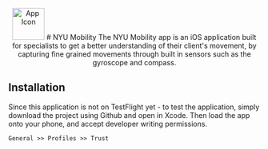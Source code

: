<p align="center">
<img src="https://i.imgur.com/WLz38p7.png" alt="App Icon" width=64 height=64>
# NYU Mobility
The NYU Mobility app is an iOS application built for specialists to get a better understanding of their client's movement, by capturing fine grained movements
through built in sensors such as the gyroscope and compass.

## Installation
Since this application is not on TestFlight yet - to test the application, simply download the project using Github and open in Xcode.
Then load the app onto your phone, and accept developer writing permissions.

```
General >> Profiles >> Trust
```
